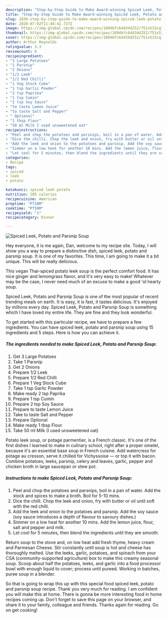 ```yaml
---
description: "Step-by-Step Guide to Make Award-winning Spiced Leek, Potato and Parsnip Soup"
title: "Step-by-Step Guide to Make Award-winning Spiced Leek, Potato and Parsnip Soup"
slug: 1836-step-by-step-guide-to-make-award-winning-spiced-leek-potato-and-parsnip-soup
date: 2020-07-02T11:44:42.737Z
image: https://img-global.cpcdn.com/recipes/1094bfc6d434d252/751x532cq70/spiced-leek-potato-and-parsnip-soup-recipe-main-photo.jpg
thumbnail: https://img-global.cpcdn.com/recipes/1094bfc6d434d252/751x532cq70/spiced-leek-potato-and-parsnip-soup-recipe-main-photo.jpg
cover: https://img-global.cpcdn.com/recipes/1094bfc6d434d252/751x532cq70/spiced-leek-potato-and-parsnip-soup-recipe-main-photo.jpg
author: Arthur Reynolds
ratingvalue: 3.3
reviewcount: 8
recipeingredient:
- "3 Large Potatoes"
- "1 Parsnip"
- "2 Onions"
- "1/2 Leek"
- "1/2 Red Chilli"
- "1 Veg Stock Cube"
- "1 tsp Garlic Powder"
- "2 tsp Paprika"
- "1 tsp Cumin"
- "2 tsp Soy Sauce"
- "to taste Lemon Juice"
- "to taste Salt and Pepper"
- " Optional"
- "1 tbsp Flour"
- "50 ml Milk I used unsweetened oat"
recipeinstructions:
- "Peel and chop the potatoes and parsnips, boil in a pan of water. Add the stock and spices to make a broth. Boil for 5-10 mins."
- "Dice the chilli. Chop the leek and onion, fry with butter or oil until soft with the red chilli."
- "Add the leek and onion to the potatoes and parsnip. Add the soy sauce (soy sauce introduces a depth of flavour to savoury dishes.)"
- "Simmer on a low heat for another 10 mins. Add the lemon juice, flour, salt and pepper and milk."
- "Let cool for 5 minutes, then blend the ingredients until they are smooth."
categories:
- Recipe
tags:
- spiced
- leek
- potato

katakunci: spiced leek potato 
nutrition: 285 calories
recipecuisine: American
preptime: "PT10M"
cooktime: "PT59M"
recipeyield: "1"
recipecategory: Dinner

---
```



![Spiced Leek, Potato and Parsnip Soup](https://img-global.cpcdn.com/recipes/1094bfc6d434d252/751x532cq70/spiced-leek-potato-and-parsnip-soup-recipe-main-photo.jpg)

Hey everyone, it is me again, Dan, welcome to my recipe site. Today, I will show you a way to prepare a distinctive dish, spiced leek, potato and parsnip soup. It is one of my favorites. This time, I am going to make it a bit unique. This will be really delicious.

This vegan Thai-spiced potato leek soup is the perfect comfort food. It has nice ginger and lemongrass flavor, and it&#39;s very easy to make! Whatever may be the case, I never need much of an excuse to make a good &#39;ol hearty soup.

Spiced Leek, Potato and Parsnip Soup is one of the most popular of recent trending meals on earth. It is easy, it is fast, it tastes delicious. It's enjoyed by millions every day. Spiced Leek, Potato and Parsnip Soup is something which I have loved my entire life. They are fine and they look wonderful.


To get started with this particular recipe, we have to prepare a few ingredients. You can have spiced leek, potato and parsnip soup using 15 ingredients and 5 steps. Here is how you can achieve it.

<!--inarticleads1-->

##### The ingredients needed to make Spiced Leek, Potato and Parsnip Soup:

1. Get 3 Large Potatoes
1. Take 1 Parsnip
1. Get 2 Onions
1. Prepare 1/2 Leek
1. Prepare 1/2 Red Chilli
1. Prepare 1 Veg Stock Cube
1. Take 1 tsp Garlic Powder
1. Make ready 2 tsp Paprika
1. Prepare 1 tsp Cumin
1. Prepare 2 tsp Soy Sauce
1. Prepare to taste Lemon Juice
1. Take to taste Salt and Pepper
1. Prepare  Optional
1. Make ready 1 tbsp Flour
1. Take 50 ml Milk (I used unsweetened oat)


Potato leek soup, or potage parmentier, is a French classic. It&#39;s one of the first dishes I learned to make in culinary school, right after a proper omelet, because it&#39;s an essential base soup in French cuisine. Add watercress for potage au cresson, serve it chilled for Vichyssoise — or top it with bacon. Combine potatoes, leeks, parsnip, celery and leaves, garlic, pepper and chicken broth in large saucepan or stew pot. 

<!--inarticleads2-->

##### Instructions to make Spiced Leek, Potato and Parsnip Soup:

1. Peel and chop the potatoes and parsnips, boil in a pan of water. Add the stock and spices to make a broth. Boil for 5-10 mins.
1. Dice the chilli. Chop the leek and onion, fry with butter or oil until soft with the red chilli.
1. Add the leek and onion to the potatoes and parsnip. Add the soy sauce (soy sauce introduces a depth of flavour to savoury dishes.)
1. Simmer on a low heat for another 10 mins. Add the lemon juice, flour, salt and pepper and milk.
1. Let cool for 5 minutes, then blend the ingredients until they are smooth.


Return soup to the stove and, on low heat add fresh thyme, heavy cream and Parmesan Cheese. Stir constantly until soup is hot and cheese has thoroughly melted. Use the leeks, garlic, potatoes, and spinach from your CSA (community-supported agriculture) box to make this creamy seasonal soup. Scoop about half the potatoes, leeks, and garlic into a food processor bowl with enough liquid to cover; process until pureed. Working in batches, puree soup in a blender. 

So that is going to wrap this up with this special food spiced leek, potato and parsnip soup recipe. Thank you very much for reading. I am confident you will make this at home. There is gonna be more interesting food in home recipes coming up. Don't forget to save this page on your browser, and share it to your family, colleague and friends. Thanks again for reading. Go on get cooking!
